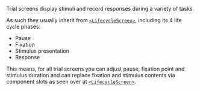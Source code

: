 Trial screens display stimuli and record responses during a variety of tasks.

As such they usually inherit from [`<LifecycleScreen>`](./#lifecyclescreen), including its 4 life cycle phases:

* Pause
* Fixation
* Stimulus presentation
* Response

This means, for all trial screens you can adjust pause, fixation point and stimulus duration and can
replace fixation and stimulus contents via component slots as seen over at [`<LifecycleScreen>`](./#lifecyclescreen).
